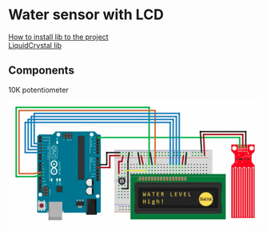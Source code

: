 # Water sensor with LCD

[How to install lib to the project](https://docs.platformio.org/en/latest/librarymanager/quickstart.html#project-dependencies)  
[LiquidCrystal lib](https://github.com/arduino-libraries/LiquidCrystal)  

## Components
10K potentiometer

![schema](schema.png)

